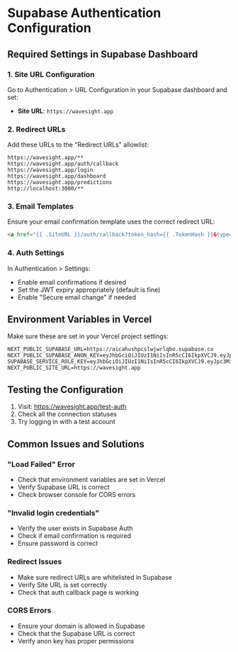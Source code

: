 # Supabase Authentication Configuration

## Required Settings in Supabase Dashboard

### 1. Site URL Configuration
Go to Authentication > URL Configuration in your Supabase dashboard and set:

- **Site URL**: `https://wavesight.app`

### 2. Redirect URLs
Add these URLs to the "Redirect URLs" allowlist:

```
https://wavesight.app/**
https://wavesight.app/auth/callback
https://wavesight.app/login
https://wavesight.app/dashboard
https://wavesight.app/predictions
http://localhost:3000/**
```

### 3. Email Templates
Ensure your email confirmation template uses the correct redirect URL:

```html
<a href="{{ .SiteURL }}/auth/callback?token_hash={{ .TokenHash }}&type=signup">Confirm your email</a>
```

### 4. Auth Settings
In Authentication > Settings:

- Enable email confirmations if desired
- Set the JWT expiry appropriately (default is fine)
- Enable "Secure email change" if needed

## Environment Variables in Vercel

Make sure these are set in your Vercel project settings:

```env
NEXT_PUBLIC_SUPABASE_URL=https://aicahushpcslwjwrlqbo.supabase.co
NEXT_PUBLIC_SUPABASE_ANON_KEY=eyJhbGciOiJIUzI1NiIsInR5cCI6IkpXVCJ9.eyJpc3MiOiJzdXBhYmFzZSIsInJlZiI6ImFpY2FodXNocGNzbHdqd3JscWJvIiwicm9sZSI6ImFub24iLCJpYXQiOjE3NTQ4ODc1NTQsImV4cCI6MjA3MDQ2MzU1NH0.rLPnouZXA1ejWG0tuurIb5sgo5CCHe15M4knaANrR2w
SUPABASE_SERVICE_ROLE_KEY=eyJhbGciOiJIUzI1NiIsInR5cCI6IkpXVCJ9.eyJpc3MiOiJzdXBhYmFzZSIsInJlZiI6ImFpY2FodXNocGNzbHdqd3JscWJvIiwicm9sZSI6InNlcnZpY2Vfcm9sZSIsImlhdCI6MTc1NDg4NzU1NCwiZXhwIjoyMDcwNDYzNTU0fQ.vqOYqTg_g1i1BHDGX5P1qpW7VN2c8uuBKx7SZHYG8lM
NEXT_PUBLIC_SITE_URL=https://wavesight.app
```

## Testing the Configuration

1. Visit: https://wavesight.app/test-auth
2. Check all the connection statuses
3. Try logging in with a test account

## Common Issues and Solutions

### "Load Failed" Error
- Check that environment variables are set in Vercel
- Verify Supabase URL is correct
- Check browser console for CORS errors

### "Invalid login credentials"
- Verify the user exists in Supabase Auth
- Check if email confirmation is required
- Ensure password is correct

### Redirect Issues
- Make sure redirect URLs are whitelisted in Supabase
- Verify Site URL is set correctly
- Check that auth callback page is working

### CORS Errors
- Ensure your domain is allowed in Supabase
- Check that the Supabase URL is correct
- Verify anon key has proper permissions